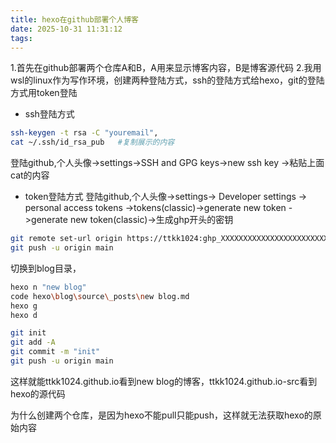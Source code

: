 ```yaml
---
title: hexo在github部署个人博客
date: 2025-10-31 11:31:12
tags:
---
```

1.首先在github部署两个仓库A和B，A用来显示博客内容，B是博客源代码
2.我用wsl的linux作为写作环境，创建两种登陆方式，ssh的登陆方式给hexo，git的登陆方式用token登陆

- ssh登陆方式
``` bash
ssh-keygen -t rsa -C "youremail",
cat ~/.ssh/id_rsa_pub   #复制展示的内容
```
 登陆github,个人头像->settings->SSH and GPG keys->new ssh key ->粘贴上面cat的内容

- token登陆方式
  登陆github,个人头像->settings-> Developer settings -> personal access tokens ->tokens(classic)->generate new token ->generate new token(classic)->生成ghp开头的密钥
``` bash
git remote set-url origin https://ttkk1024:ghp_XXXXXXXXXXXXXXXXXXXXXXXXXXX@github.com/ttkk1024/ttkk1024.github.io-src.git
git push -u origin main
```
切换到blog目录，
``` bash
hexo n "new blog"
code hexo\blog\source\_posts\new blog.md
hexo g
hexo d

git init
git add -A
git commit -m "init"
git push -u origin main
```

这样就能ttkk1024.github.io看到new blog的博客，ttkk1024.github.io-src看到hexo的源代码

为什么创建两个仓库，是因为hexo不能pull只能push，这样就无法获取hexo的原始内容